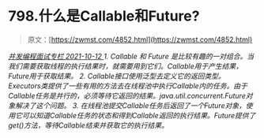 <!--yml
category: 未分类
date: 0001-01-01 00:00:00
--->

# 798.什么是Callable和Future?

> 原文：[https://zwmst.com/4852.html](https://zwmst.com/4852.html)

   [ *并发编程面试专栏* ](https://zwmst.com/%e5%b9%b6%e5%8f%91%e7%bc%96%e7%a8%8b%e9%9d%a2%e8%af%95%e4%b8%93%e6%a0%8f)*[ <time datetime="2021-10-12T23:26:27+08:00"> 2021-10-12 </time> ](https://zwmst.com/4852.html)  1.  Callable 和 Future 是⽐较有趣的⼀对组合。当我们需要获取线程的执⾏结果时，就需要⽤到它们。Callable⽤于产⽣结果，Future⽤于获取结果。
2.  Callable接⼝使⽤泛型去定义它的返回类型。Executors类提供了⼀些有⽤的⽅法去在线程池中执⾏Callable内的任务。由于Callable任务是并⾏的，必须等待它返回的结果。java.util.concurrent.Future对象解决了这个问题。
3.  在线程池提交Callable任务后返回了⼀个Future对象，使⽤它可以知道Callable任务的状态和得到Callable返回的执⾏结果。Future提供了get()⽅法，等待Callable结束并获取它的执⾏结果。*